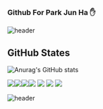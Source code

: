 ### Github For Park Jun Ha :hand:

![header](https://capsule-render.vercel.app/api?type=slice&color=4682B4&height=300&section=header&text=Park%20Jun%20Ha&fontSize=90&rotate=15&fontAlign=70&fontAlignY=50&animation=twinkling)

## GitHub States

![Anurag's GitHub stats](https://github-readme-stats.vercel.app/api?username=Cycrypto&show_icons=true&theme=vision-friendly-dark)

<img src="https://img.shields.io/badge/Python-3776AB?style=for-the-badge&logo=python&logoColor=white"/><img src="https://img.shields.io/badge/JavaScript-323330?style=for-the-badge&logo=javascript&logoColor=F7DF1E"/><img src="https://img.shields.io/badge/C-00599C?style=for-the-badge&logo=c&logoColor=white"/><img src="https://img.shields.io/badge/Java-ED8B00?style=for-the-badge&logo=java&logoColor=white"/>
<img src="https://img.shields.io/badge/PHP-777BB4?style=for-the-badge&logo=php&logoColor=white"/>
<img src="https://img.shields.io/badge/MySQL-00000F?style=for-the-badge&logo=mysql&logoColor=white">
<img src="	https://img.shields.io/badge/Windows-0078D6?style=for-the-badge&logo=windows&logoColor=white">

![header](https://capsule-render.vercel.app/api?type=slice&color=CCBD37&height=300&section=footer&)

